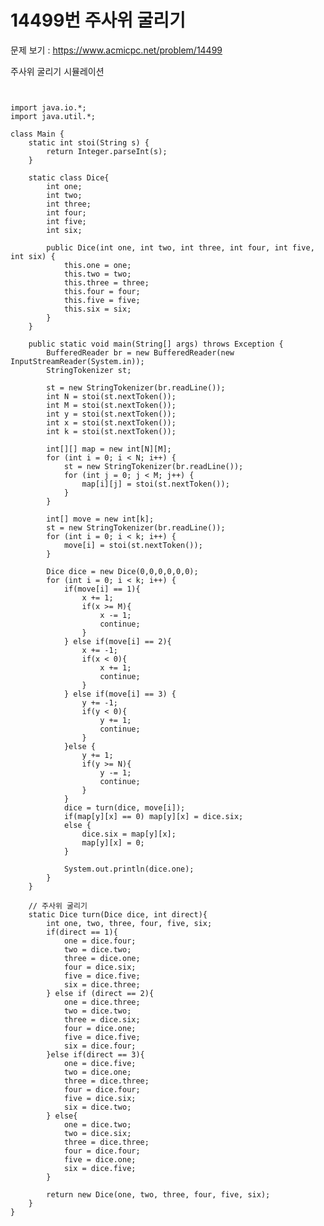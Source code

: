 # 14499번 주사위 굴리기

문제 보기 : <https://www.acmicpc.net/problem/14499>


주사위 굴리기 시뮬레이션


<pre><code>

import java.io.*;
import java.util.*;

class Main {
    static int stoi(String s) {
        return Integer.parseInt(s);
    }

    static class Dice{
        int one;
        int two;
        int three;
        int four;
        int five;
        int six;

        public Dice(int one, int two, int three, int four, int five, int six) {
            this.one = one;
            this.two = two;
            this.three = three;
            this.four = four;
            this.five = five;
            this.six = six;
        }
    }

    public static void main(String[] args) throws Exception {
        BufferedReader br = new BufferedReader(new InputStreamReader(System.in));
        StringTokenizer st;

        st = new StringTokenizer(br.readLine());
        int N = stoi(st.nextToken());
        int M = stoi(st.nextToken());
        int y = stoi(st.nextToken());
        int x = stoi(st.nextToken());
        int k = stoi(st.nextToken());

        int[][] map = new int[N][M];
        for (int i = 0; i < N; i++) {
            st = new StringTokenizer(br.readLine());
            for (int j = 0; j < M; j++) {
                map[i][j] = stoi(st.nextToken());
            }
        }

        int[] move = new int[k];
        st = new StringTokenizer(br.readLine());
        for (int i = 0; i < k; i++) {
            move[i] = stoi(st.nextToken());
        }

        Dice dice = new Dice(0,0,0,0,0,0);
        for (int i = 0; i < k; i++) {
            if(move[i] == 1){
                x += 1;
                if(x >= M){
                    x -= 1;
                    continue;
                }
            } else if(move[i] == 2){
                x += -1;
                if(x < 0){
                    x += 1;
                    continue;
                }
            } else if(move[i] == 3) {
                y += -1;
                if(y < 0){
                    y += 1;
                    continue;
                }
            }else {
                y += 1;
                if(y >= N){
                    y -= 1;
                    continue;
                }
            }
            dice = turn(dice, move[i]);
            if(map[y][x] == 0) map[y][x] = dice.six;
            else {
                dice.six = map[y][x];
                map[y][x] = 0;
            }

            System.out.println(dice.one);
        }
    }

    // 주사위 굴리기
    static Dice turn(Dice dice, int direct){
        int one, two, three, four, five, six;
        if(direct == 1){
            one = dice.four;
            two = dice.two;
            three = dice.one;
            four = dice.six;
            five = dice.five;
            six = dice.three;
        } else if (direct == 2){
            one = dice.three;
            two = dice.two;
            three = dice.six;
            four = dice.one;
            five = dice.five;
            six = dice.four;
        }else if(direct == 3){
            one = dice.five;
            two = dice.one;
            three = dice.three;
            four = dice.four;
            five = dice.six;
            six = dice.two;
        } else{
            one = dice.two;
            two = dice.six;
            three = dice.three;
            four = dice.four;
            five = dice.one;
            six = dice.five;
        }

        return new Dice(one, two, three, four, five, six);
    }
}

</code></pre>